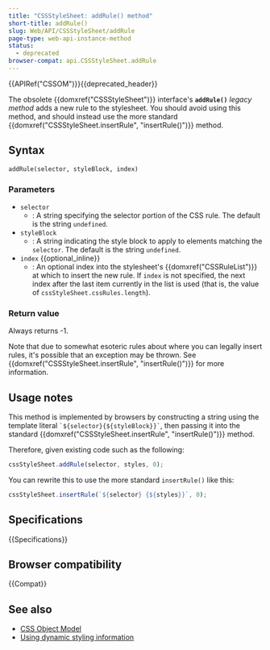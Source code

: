 ```yaml
---
title: "CSSStyleSheet: addRule() method"
short-title: addRule()
slug: Web/API/CSSStyleSheet/addRule
page-type: web-api-instance-method
status:
  - deprecated
browser-compat: api.CSSStyleSheet.addRule
---
```


{{APIRef("CSSOM")}}{{deprecated_header}}

The obsolete {{domxref("CSSStyleSheet")}} interface's
**`addRule()`** _legacy method_ adds a new rule to the
stylesheet. You should avoid using this method, and should instead use the more standard
{{domxref("CSSStyleSheet.insertRule", "insertRule()")}} method.

## Syntax

```js-nolint
addRule(selector, styleBlock, index)
```

### Parameters

- `selector`
  - : A string specifying the selector portion of the CSS rule. The
    default is the string `undefined`.
- `styleBlock`
  - : A string indicating the style block to apply to elements matching
    the `selector`. The default is the string `undefined`.
- `index` {{optional_inline}}
  - : An optional index into the stylesheet's {{domxref("CSSRuleList")}} at which to
    insert the new rule. If `index` is not specified, the next index after the
    last item currently in the list is used (that is, the value of
    `cssStyleSheet.cssRules.length`).

### Return value

Always returns -1.

Note that due to somewhat esoteric rules about where you can legally insert rules,
it's possible that an exception may be thrown. See {{domxref("CSSStyleSheet.insertRule", "insertRule()")}} for more information.

## Usage notes

This method is implemented by browsers by constructing a string using the template
literal `` `${selector}{${styleBlock}}` ``, then passing it into the standard
{{domxref("CSSStyleSheet.insertRule", "insertRule()")}} method.

Therefore, given existing code such as the following:

```js
cssStyleSheet.addRule(selector, styles, 0);
```

You can rewrite this to use the more standard `insertRule()` like this:

```js
cssStyleSheet.insertRule(`${selector} {${styles}}`, 0);
```

## Specifications

{{Specifications}}

## Browser compatibility

{{Compat}}

## See also

- [CSS Object Model](/en-US/docs/Web/API/CSS_Object_Model)
- [Using dynamic styling information](/en-US/docs/Web/API/CSS_Object_Model/Using_dynamic_styling_information)
